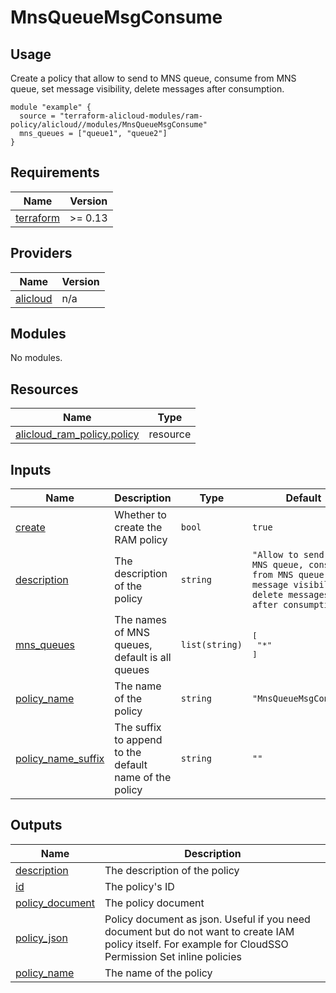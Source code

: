 # MnsQueueMsgConsume

## Usage

Create a policy that allow to send to MNS queue, consume from MNS queue, set message visibility, delete messages after consumption.

```hcl
module "example" {
  source = "terraform-alicloud-modules/ram-policy/alicloud//modules/MnsQueueMsgConsume"
  mns_queues = ["queue1", "queue2"]
}
```

<!-- BEGIN_TF_DOCS -->
## Requirements

| Name | Version |
|------|---------|
| <a name="requirement_terraform"></a> [terraform](#requirement\_terraform) | >= 0.13 |

## Providers

| Name | Version |
|------|---------|
| <a name="provider_alicloud"></a> [alicloud](#provider\_alicloud) | n/a |

## Modules

No modules.

## Resources

| Name | Type |
|------|------|
| [alicloud_ram_policy.policy](https://registry.terraform.io/providers/hashicorp/alicloud/latest/docs/resources/ram_policy) | resource |

## Inputs

| Name | Description | Type | Default | Required |
|------|-------------|------|---------|:--------:|
| <a name="input_create"></a> [create](#input\_create) | Whether to create the RAM policy | `bool` | `true` | no |
| <a name="input_description"></a> [description](#input\_description) | The description of the policy | `string` | `"Allow to send to MNS queue, consume from MNS queue, set message visibility, delete messages after consumption."` | no |
| <a name="input_mns_queues"></a> [mns\_queues](#input\_mns\_queues) | The names of MNS queues, default is all queues | `list(string)` | <pre>[<br/>  "*"<br/>]</pre> | no |
| <a name="input_policy_name"></a> [policy\_name](#input\_policy\_name) | The name of the policy | `string` | `"MnsQueueMsgConsume"` | no |
| <a name="input_policy_name_suffix"></a> [policy\_name\_suffix](#input\_policy\_name\_suffix) | The suffix to append to the default name of the policy | `string` | `""` | no |

## Outputs

| Name | Description |
|------|-------------|
| <a name="output_description"></a> [description](#output\_description) | The description of the policy |
| <a name="output_id"></a> [id](#output\_id) | The policy's ID |
| <a name="output_policy_document"></a> [policy\_document](#output\_policy\_document) | The policy document |
| <a name="output_policy_json"></a> [policy\_json](#output\_policy\_json) | Policy document as json. Useful if you need document but do not want to create IAM policy itself. For example for CloudSSO Permission Set inline policies |
| <a name="output_policy_name"></a> [policy\_name](#output\_policy\_name) | The name of the policy |
<!-- END_TF_DOCS -->
